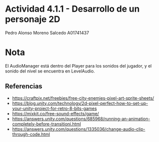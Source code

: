 # Actividad 4.1.1 - Desarrollo de un personaje 2D

Pedro Alonso Moreno Salcedo A01741437

# Nota

El AudioManager está dentro del Player para los sonidos del jugador, y el sonido del nivel se encuentra en LevelAudio.

## Referencias

- https://craftpix.net/freebies/free-city-enemies-pixel-art-sprite-sheets/
- https://blog.unity.com/technology/2d-pixel-perfect-how-to-set-up-your-unity-project-for-retro-8-bits-games
- https://mixkit.co/free-sound-effects/game/
- https://answers.unity.com/questions/685968/running-an-animation-completely-before-transitioni.html
- https://answers.unity.com/questions/1335036/change-audio-clip-through-code.html